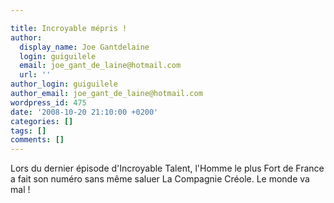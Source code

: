 ```yaml
---

title: Incroyable mépris !
author:
  display_name: Joe Gantdelaine
  login: guiguilele
  email: joe_gant_de_laine@hotmail.com
  url: ''
author_login: guiguilele
author_email: joe_gant_de_laine@hotmail.com
wordpress_id: 475
date: '2008-10-20 21:10:00 +0200'
categories: []
tags: []
comments: []
---
```

Lors du dernier épisode d'Incroyable Talent, l'Homme le plus Fort de France a fait son numéro sans même saluer La Compagnie Créole. Le monde va mal !
